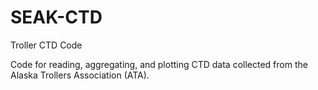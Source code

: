 # SEAK-CTD
Troller CTD Code


Code for reading, aggregating, and plotting CTD data collected from the Alaska Trollers Association (ATA). 

